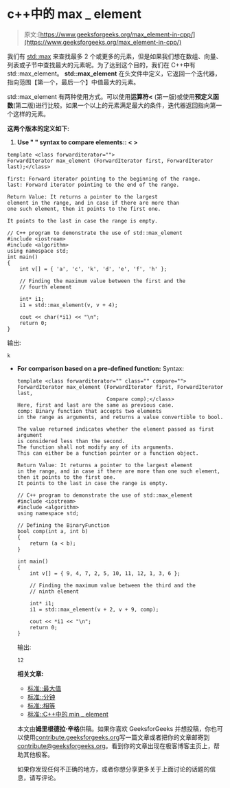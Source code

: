 # c++中的 max _ element

> 原文:[https://www.geeksforgeeks.org/max_element-in-cpp/](https://www.geeksforgeeks.org/max_element-in-cpp/)

我们有 [std::max](https://www.geeksforgeeks.org/stdmax-in-cpp/) 来查找最多 2 个或更多的元素，但是如果我们想在数组、向量、列表或子节中查找最大的元素呢。为了达到这个目的，我们在 C++中有 std::max_element。
 **std::max_element** 在头文件<algorithm>中定义，它返回一个迭代器，指向范围【第一个，最后一个】中值最大的元素。</algorithm>

std::max_element 有两种使用方式。可以使用**运算符<** (第一版)或使用**预定义函数**(第二版)进行比较。如果一个以上的元素满足最大的条件，迭代器返回指向第一个这样的元素。

**这两个版本的定义如下:**

1.  **Use "
    " syntax to compare elements:: < >**

```
template <class forwarditerator="">
ForwardIterator max_element (ForwardIterator first, ForwardIterator last);</class>

first: Forward iterator pointing to the beginning of the range.
last: Forward iterator pointing to the end of the range.

Return Value: It returns a pointer to the largest 
element in the range, and in case if there are more than 
one such element, then it points to the first one.

It points to the last in case the range is empty.

```

```
// C++ program to demonstrate the use of std::max_element
#include <iostream>
#include <algorithm>
using namespace std;
int main()
{
    int v[] = { 'a', 'c', 'k', 'd', 'e', 'f', 'h' };

    // Finding the maximum value between the first and the
    // fourth element

    int* i1;
    i1 = std::max_element(v, v + 4);

    cout << char(*i1) << "\n";
    return 0;
}
```

输出:

```
k

```

*   **For comparison based on a pre-defined function:**
    Syntax:

    ```
    template <class forwarditerator="" class="" compare="">
    ForwardIterator max_element (ForwardIterator first, ForwardIterator last,
                                 Compare comp);</class>
    Here, first and last are the same as previous case.
    comp: Binary function that accepts two elements 
    in the range as arguments, and returns a value convertible to bool.

    The value returned indicates whether the element passed as first argument 
    is considered less than the second.
    The function shall not modify any of its arguments.
    This can either be a function pointer or a function object.

    Return Value: It returns a pointer to the largest element 
    in the range, and in case if there are more than one such element,
    then it points to the first one.
    It points to the last in case the range is empty.

    ```

    ```
    // C++ program to demonstrate the use of std::max_element
    #include <iostream>
    #include <algorithm>
    using namespace std;

    // Defining the BinaryFunction
    bool comp(int a, int b)
    {
        return (a < b);
    }

    int main()
    {
        int v[] = { 9, 4, 7, 2, 5, 10, 11, 12, 1, 3, 6 };

        // Finding the maximum value between the third and the
        // ninth element

        int* i1;
        i1 = std::max_element(v + 2, v + 9, comp);

        cout << *i1 << "\n";
        return 0;
    }
    ```

    输出:

    ```
    12

    ```

    **相关文章:**

    *   [标准::最大值](https://www.geeksforgeeks.org/stdmax-in-cpp/)
    *   [标准::分钟](https://www.geeksforgeeks.org/stdmin-in-cpp/)
    *   [标准::相等](https://www.geeksforgeeks.org/stdequal-in-cpp/)
    *   [标准::C++中的 min _ element](https://www.geeksforgeeks.org/stdmin_element-in-cpp/)

    本文由**姆里根德拉·辛格**供稿。如果你喜欢 GeeksforGeeks 并想投稿，你也可以使用[contribute.geeksforgeeks.org](http://www.contribute.geeksforgeeks.org)写一篇文章或者把你的文章邮寄到 contribute@geeksforgeeks.org。看到你的文章出现在极客博客主页上，帮助其他极客。

    如果你发现任何不正确的地方，或者你想分享更多关于上面讨论的话题的信息，请写评论。